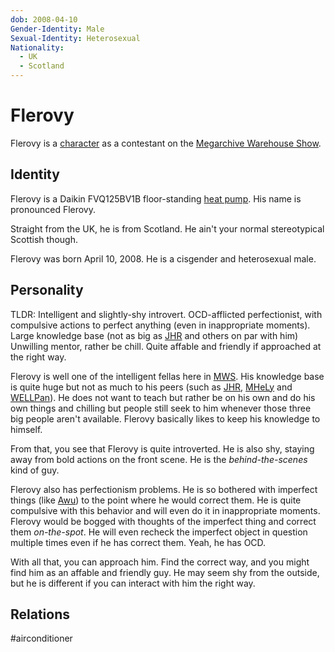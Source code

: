 ```yaml
---
dob: 2008-04-10
Gender-Identity: Male
Sexual-Identity: Heterosexual
Nationality:
  - UK
  - Scotland
---
```

# Flerovy

Flerovy is a [character](Characters.md) as a contestant on the [Megarchive Warehouse Show](../../../Megarchive%20Warehouse%20Show/Megarchive%20Warehouse%20Show.md).

## Identity

Flerovy is a Daikin FVQ125BV1B floor-standing [heat pump](../../Species/Air%20Conditioners.md). His name is pronounced Flerovy.

Straight from the UK, he is from Scotland. He ain't your normal stereotypical Scottish though.

Flerovy was born April 10, 2008. He is a cisgender and heterosexual male.

## Personality

TLDR: Intelligent and slightly-shy introvert. OCD-afflicted perfectionist, with compulsive actions to perfect anything (even in inappropriate moments). Large knowledge base (not as big as [JHR](AEX/JHR.md) and others on par with him) Unwilling mentor, rather be chill. Quite affable and friendly if approached at the right way.

Flerovy is well one of the intelligent fellas here in [MWS](Megarchive%20Warehouse%20Show.md). His knowledge base is quite huge but not as much to his peers (such as [JHR](AEX/JHR.md), [MHeLy](MHeLy.md) and [WELLPan](WELLPan.md)). He does not want to teach but rather be on his own and do his own things and chilling but people still seek to him whenever those three big people aren't available. Flerovy basically likes to keep his knowledge to himself.

From that, you see that Flerovy is quite introverted. He is also shy, staying away from bold actions on the front scene. He is the *behind-the-scenes* kind of guy. 

Flerovy also has perfectionism problems. He is so bothered with imperfect things (like [Awu](Awu.md)) to the point where he would correct them. He is quite compulsive with this behavior and will even do it in inappropriate moments. Flerovy would be bogged with thoughts of the imperfect thing and correct them *on-the-spot*. He will even recheck the imperfect object in question multiple times even if he has correct them. Yeah, he has OCD.

With all that, you can approach him. Find the correct way, and you might find him as an affable and friendly guy. He may seem shy from the outside, but he is different if you can interact with him the right way.

## Relations

#airconditioner 